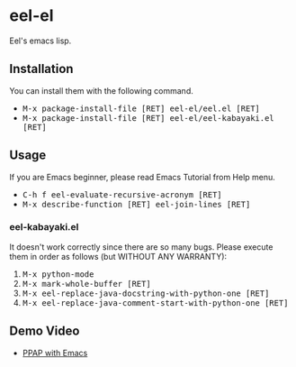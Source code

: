 # eel-el

Eel's emacs lisp.

## Installation

You can install them with the following command.

* <kbd>M-x package-install-file [RET] eel-el/eel.el [RET]</kbd>
* <kbd>M-x package-install-file [RET] eel-el/eel-kabayaki.el [RET]</kbd>

## Usage

If you are Emacs beginner, please read Emacs Tutorial from Help menu.

* <kbd>C-h f eel-evaluate-recursive-acronym [RET]</kbd>
* <kbd>M-x describe-function [RET] eel-join-lines [RET]</kbd>

### eel-kabayaki.el

It doesn't work correctly since there are so many bugs.  Please execute them in order as follows \(but WITHOUT ANY WARRANTY\):

1. <kbd>M-x python-mode
2. <kbd>M-x mark-whole-buffer [RET]
3. <kbd>M-x eel-replace-java-docstring-with-python-one [RET]
4. <kbd>M-x eel-replace-java-comment-start-with-python-one [RET]

## Demo Video

* [PPAP with Emacs](https://youtu.be/iFVPRzeotHc)
